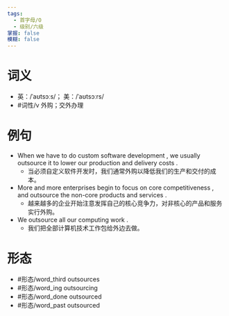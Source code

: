 ```yaml
---
tags:
  - 首字母/O
  - 级别/六级
掌握: false
模糊: false
---
```

# 词义
- 英：/ˈaʊtsɔːs/； 美：/ˈaʊtsɔːrs/
- #词性/v  外购；交外办理
# 例句
- When we have to do custom software development , we usually outsource it to lower our production and delivery costs .
	- 当必须自定义软件开发时，我们通常外购以降低我们的生产和交付的成本。
- More and more enterprises begin to focus on core competitiveness , and outsource the non-core products and services .
	- 越来越多的企业开始注意发挥自己的核心竞争力，对非核心的产品和服务实行外购。
- We outsource all our computing work .
	- 我们把全部计算机技术工作包给外边去做。
# 形态
- #形态/word_third outsources
- #形态/word_ing outsourcing
- #形态/word_done outsourced
- #形态/word_past outsourced
